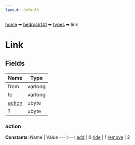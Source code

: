 ```yaml
---
layout: default
---
```


[home](/) ➡ [bedrock141](/protocol/bedrock141) ➡ [types](/protocol/bedrock141/types) ➡ link

# Link

## Fields

Name | Type
---|---
from | varlong
to | varlong
[action](#action) | ubyte
? | ubyte

### action

**Constants**:
Name | Value
---|:---:
[add](action_add) | 0
[ride](action_ride) | 1
[remove](action_remove) | 2

